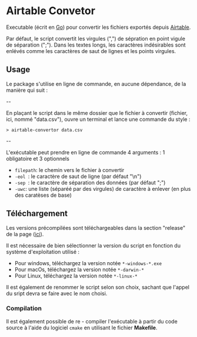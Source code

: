 # Airtable Convetor

Executable (écrit en [Go](https://golang.org/)) pour convertir les fichiers exportés depuis [Airtable](https://airtable.com/).

Par défaut, le script convertit les virgules (",") de sépration en point vigule de séparation (";"). Dans les textes longs, les caractères indésirables sont enlévés comme les caractères de saut de lignes et les points virgules. 

## Usage

Le package s'utilise en ligne de commande, en aucune dépendance, de la manière qui suit :

--

En plaçant le script dans le même dossier que le fichier à convertir (fichier, ici, nommé "data.csv"), ouvre un terminal et lance une commande du style : 

```shell
> airtable-convertor data.csv
```
--

L'exécutable peut prendre en ligne de commande 4 arguments : 1 obligatoire et 3 optionnels

- ```filepath```: le chemin vers le fichier à convertir
- ```-eol ```: le caractère de saut de ligne (par défaut "\n")
- ```-sep ```: le caractère de séparation des données (par défaut ";")
- ```-uwc```: une liste (séparéé par des virgules) de caractère à enlever (en plus des caratèses de base)

## Téléchargement

Les versions précompilées sont téléchargeables dans la section "release" de la page ([ici](https://github.com/AmauryG13/airtable-convertor/releases)).

Il est nécessaire de bien sélectionner la version du script en fonction du système d'exploitation utilisé :
- Pour windows, téléchargez la version notée ```*-windows-*.exe```
- Pour macOs, téléchargez la version notée ```*-darwin-* ```
- Pour Linux, téléchargez la version notée ```*-linux-*```

Il est également de renommer le script selon son choix, sachant que l'appel du sript devra se faire avec le nom choisi.

### Compilation

Il est également possible de re - compiler l'exécutable à partir du code source à l'aide du logiciel ```cmake``` en utilisant le fichier __Makefile__.
